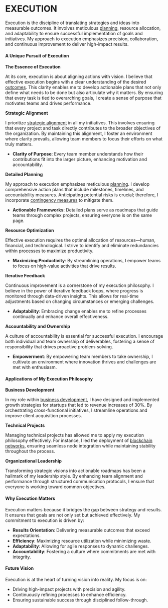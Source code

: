 # EXECUTION

Execution is the discipline of translating strategies and ideas into measurable outcomes. It involves meticulous [planning](../../../literary_products/joes_notes/misc/project_blue_book.md), resource allocation, and adaptability to ensure successful implementation of goals and initiatives. My approach to execution emphasizes precision, collaboration, and continuous improvement to deliver high-impact results.

#### A Unique Pursuit of Execution

**The Essence of Execution**

At its core, execution is about aligning actions with vision. I believe that effective execution begins with a clear understanding of the desired [outcomes](../../../literary_products/joes_notes/misc/ozone_hole.md). This clarity enables me to develop actionable plans that not only define what needs to be done but also articulate why it matters. By ensuring that every task is tied to overarching goals, I create a sense of purpose that motivates teams and drives performance.

**Strategic Alignment**

I prioritize [strategic alignment](../../../literary_products/joes_notes/misc/united_nations.md) in all my initiatives. This involves ensuring that every project and task directly contributes to the broader objectives of the organization. By maintaining this alignment, I foster an environment where clarity prevails, allowing team members to focus their efforts on what truly matters.

* **Clarity of Purpose**: Every team member understands how their contributions fit into the larger picture, enhancing motivation and accountability.

**Detailed Planning**

My approach to execution emphasizes meticulous [planning](../../../literary_products/joes_notes/misc/project_blue_book.md). I develop comprehensive action plans that include milestones, timelines, and accountability measures. Anticipating potential risks is crucial; therefore, I incorporate [contingency measures](CONTINGENCY_PLANS.md) to mitigate them.

* **Actionable Frameworks**: Detailed plans serve as roadmaps that guide teams through complex projects, ensuring everyone is on the same page.

**Resource Optimization**

Effective execution requires the optimal allocation of resources—human, financial, and technological. I strive to identify and eliminate redundancies within processes to maximize productivity.

* **Maximizing Productivity**: By streamlining operations, I empower teams to focus on high-value activities that drive results.

**Iterative Feedback**

Continuous improvement is a cornerstone of my execution philosophy. I believe in the power of iterative feedback loops, where progress is monitored through data-driven insights. This allows for real-time adjustments based on changing circumstances or emerging challenges.

* **Adaptability**: Embracing change enables me to refine processes continually and enhance overall effectiveness.

**Accountability and Ownership**

A culture of accountability is essential for successful execution. I encourage both individual and team ownership of deliverables, fostering a sense of responsibility that drives proactive problem-solving.

* **Empowerment**: By empowering team members to take ownership, I cultivate an environment where innovation thrives and challenges are met with enthusiasm.

#### Applications of My Execution Philosophy

**Business Development**

In my role within [business development](BUSINESS_DEVELOPMENT.md), I have designed and implemented growth strategies for startups that led to revenue increases of 30%. By orchestrating cross-functional initiatives, I streamline operations and improve client acquisition processes.

**Technical Projects**

Managing technical projects has allowed me to apply my execution philosophy effectively. For instance, I led the deployment of [blockchain networks](../AI/BLOCKCHAIN_EXPERIENCE.md), ensuring seamless node integration while maintaining stability throughout the process.

**Organizational Leadership**

Transforming strategic visions into actionable roadmaps has been a hallmark of my leadership style. By enhancing team alignment and performance through structured communication protocols, I ensure that everyone is working toward common objectives.

#### Why Execution Matters

Execution matters because it bridges the gap between strategy and results. It ensures that goals are not only set but achieved effectively. My commitment to execution is driven by:

* **Results Orientation**: Delivering measurable outcomes that exceed expectations.
* **Efficiency**: Maximizing resource utilization while minimizing waste.
* **Adaptability**: Allowing for agile responses to dynamic challenges.
* **Accountability**: Fostering a culture where commitments are met with integrity.

#### Future Vision

Execution is at the heart of turning vision into reality. My focus is on:

* Driving high-impact projects with precision and agility.
* Continuously refining processes to enhance efficiency.
* Ensuring sustainable success through disciplined follow-through.
